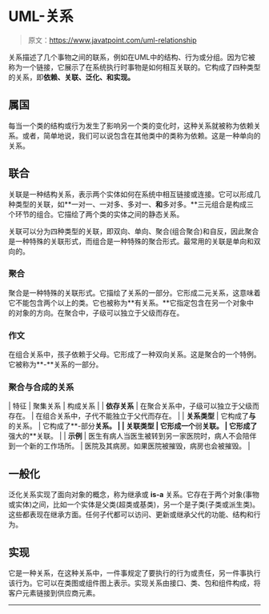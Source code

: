 # UML-关系

> 原文：<https://www.javatpoint.com/uml-relationship>

关系描述了几个事物之间的联系，例如在UML中的结构、行为或分组。因为它被称为一个链接，它展示了在系统执行时事物是如何相互关联的。它构成了四种类型的关系，即**依赖、关联、泛化、**和**实现。**

## 属国

每当一个类的结构或行为发生了影响另一个类的变化时，这种关系就被称为依赖关系。或者，简单地说，我们可以说包含在其他类中的类称为依赖。这是一种单向的关系。

## 联合

关联是一种结构关系，表示两个实体如何在系统中相互链接或连接。它可以形成几种类型的关联，如**一对一、一对多、多对一、**和**多对多。**三元组合是构成三个环节的组合。它描绘了两个类的实体之间的静态关系。

关联可以分为四种类型的关联，即双向、单向、聚合(组合聚合)和自反，因此聚合是一种特殊的关联形式，而组合是一种特殊的聚合形式。最常用的关联是单向和双向的。

### 聚合

聚合是一种特殊的关联形式。它描绘了关系的一部分。它形成二元关系，这意味着它不能包含两个以上的类。它也被称为**有关系。**它指定包含在另一个对象中的对象的方向。在聚合中，子级可以独立于父级而存在。

### 作文

在组合关系中，孩子依赖于父母。它形成了一种双向关系。这是聚合的一个特例。它被称为**-**关系的一部分。

### 聚合与合成的关系

| 特征 | 聚集关系 | 构成关系 |
| **依存关系** | 在聚合关系中，子级可以独立于父级而存在。 | 在组合关系中，子代不能独立于父代而存在。 |
| **关系类型** | 它构成了**与**的关系。 | 它构成了**-部分**关系。 |
| **关联类型** | 它形成一个**弱**关联。 | 它形成了**强大的**关联。 |
| **示例** | 医生有病人当医生被转到另一家医院时，病人不会陪伴到一个新的工作场所。 | 医院及其病房。如果医院被摧毁，病房也会被摧毁。 |

## 一般化

泛化关系实现了面向对象的概念，称为继承或 **is-a** 关系。它存在于两个对象(事物或实体)之间，比如一个实体是父类(超类或基类)，另一个是子类(子类或派生类)。这些都表现在继承方面。任何子代都可以访问、更新或继承父代的功能、结构和行为。

## 实现

它是一种关系，在这种关系中，一件事规定了要执行的行为或责任，另一件事执行该行为。它可以在类图或组件图上表示。实现关系由接口、类、包和组件构成，将客户元素链接到供应商元素。

* * *